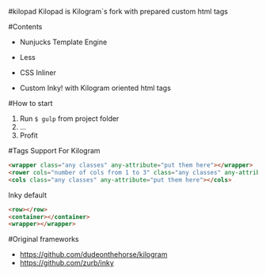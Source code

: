 #kilopad
Kilopad is Kilogram`s fork with prepared custom html tags 

#Contents
- Nunjucks Template Engine
- Less
- CSS Inliner

- Custom Inky! with Kilogram oriented html tags 

#How to start
1. Run `$ gulp` from project folder
2. ...
3. Profit

#Tags Support
For Kilogram
```html
<wrapper class="any classes" any-attribute="put them here"></wrapper>
<rower cols="number of cols from 1 to 3" class="any classes" any-attribute="put them here"></rower>
<cols class="any classes" any-attribute="put them here"></cols>
```
Inky default
```html
<row></row>
<container></container>
<wrapper></wrapper>
```

#Original frameworks
- https://github.com/dudeonthehorse/kilogram
- https://github.com/zurb/inky
